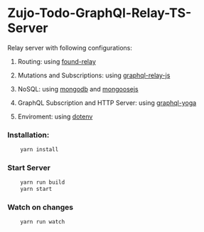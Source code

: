 Zujo-Todo-GraphQl-Relay-TS-Server
===

Relay server with following configurations:
1. Routing: using [found-relay](https://github.com/relay-tools/found-relay) <br/>

2. Mutations and Subscriptions: using [graphql-relay-js](https://github.com/graphql/graphql-relay-js) <br/>

3. NoSQL: using [mongodb](https://www.mongodb.com/) and [mongoosejs](https://mongoosejs.com/) <br/>

4. GraphQL Subscription and HTTP Server: using [graphql-yoga](https://github.com/prisma/graphql-yoga) <br/>

5. Enviroment: using [dotenv](https://www.npmjs.com/package/dotenv) <br/>


### Installation:
```sh
    yarn install
```

### Start Server
```sh
    yarn run build
    yarn start
```

### Watch on changes
```sh
    yarn run watch
```

